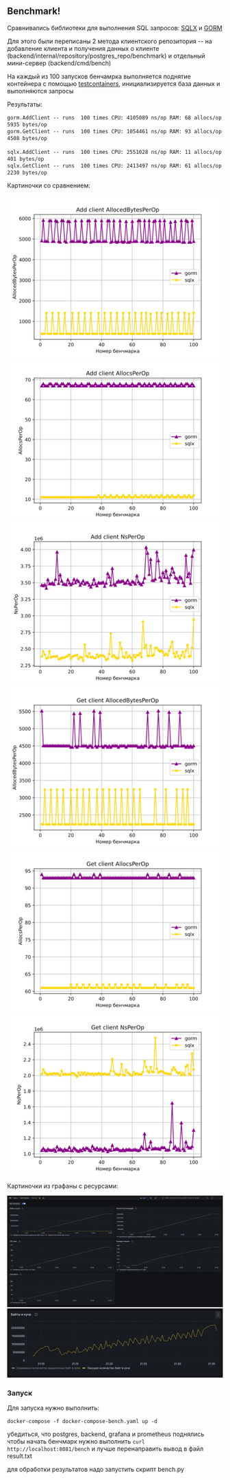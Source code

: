 ## Benchmark!

Сравнивались библиотеки для выполнения SQL запросов: [SQLX](https://pkg.go.dev/github.com/jmoiron/sqlx) и [GORM](https://gorm.io/)

Для этого были переписаны 2 метода клиентского репозитория -- на добавление клиента и получения данных о клиенте (backend/internal/repository/postgres_repo/benchmark) и отдельный мини-сервер (backend/cmd/bench)

На каждый из 100 запусков бенчамрка выполняется поднятие контейнера с помощью [testcontainers](https://golang.testcontainers.org/), инициализируется база данных и выполняются запросы

Результаты:
```
gorm.AddClient -- runs  100 times CPU: 4105089 ns/op RAM: 68 allocs/op  5935 bytes/op
gorm.GetClient -- runs  100 times CPU: 1054461 ns/op RAM: 93 allocs/op  4508 bytes/op

sqlx.AddClient -- runs  100 times CPU: 2551028 ns/op RAM: 11 allocs/op   401 bytes/op
sqlx.GetClient -- runs  100 times CPU: 2413497 ns/op RAM: 61 allocs/op  2230 bytes/op
```

Картиночки со сравнением:

![Add Client Alloced Bytes Per Operation](./images/addClientAllocedBytesPerOp.svg)
![Add Client Allocs Per Op](./images/addClientAllocsPerOp.svg)
![Add Client Ns Per Op](./images/addClientNsPerOp.svg)
![Get Client Alloced Bytes Per Op](./images/getClientAllocedBytesPerOp.svg)
![Get Client Allocs Per Op](./images/getClientAllocsPerOp.svg)
![Get Client Ns Per Op](./images/getClientNsPerOp.svg)

Картиночки из графаны с ресурсами:

![All](./grafana/all.png)
![Heap](./grafana/heap.png)

### Запуск
Для запуска нужно выполнить:
```
docker-compose -f docker-compose-bench.yaml up -d
```

убедиться, что postgres, backend, grafana и prometheus поднялись 
чтобы начать бенчмарк нужно выполнить ```curl http://localhost:8081/bench``` и лучше перенаправить вывод в файл result.txt

для обработки результатов надо запустить скрипт bench.py

